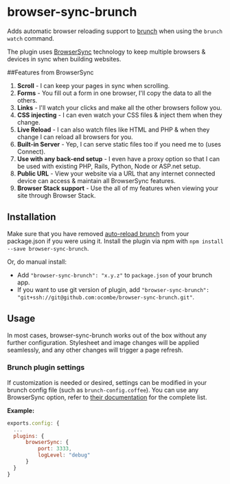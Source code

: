 browser-sync-brunch
===================
Adds automatic browser reloading support to
[brunch](http://brunch.io) when using the `brunch watch` command.

The plugin uses [BrowserSync](http://browsersync.io/) technology to keep multiple browsers & devices in sync when building websites.

##Features from BrowserSync
1. **Scroll** - I can keep your pages in sync when scrolling.
2. **Forms** - You fill out a form in one browser, I'll copy the data to all the others.
3. **Links** - I'll watch your clicks and make all the other browsers follow you.
4. **CSS injecting** - I can even watch your CSS files & inject them when they change.
5. **Live Reload** - I can also watch files like HTML and PHP & when they change I can reload all browsers for you.
6. **Built-in Server** - Yep, I can serve static files too if you need me to (uses Connect).
7. **Use with any back-end setup** - I even have a proxy option so that I can be used with existing PHP, Rails, Python, Node or ASP.net setup.
8. **Public URL** - View your website via a URL that any internet connected device can access & maintain all BrowserSync features.
9. **Browser Stack support** - Use the all of my features when viewing your site through Browser Stack.

## Installation
Make sure that you have removed [auto-reload brunch](https://github.com/brunch/auto-reload-brunch) from your package.json if you were using it.
Install the plugin via npm with `npm install --save browser-sync-brunch`.

Or, do manual install:

* Add `"browser-sync-brunch": "x.y.z"` to `package.json` of your brunch app.
* If you want to use git version of plugin, add
`"browser-sync-brunch": "git+ssh://git@github.com:ocombe/browser-sync-brunch.git"`.

## Usage
In most cases, browser-sync-brunch works out of the box without any further
configuration. Stylesheet and image changes will be applied seamlessly, and any other
changes will trigger a page refresh.

### Brunch plugin settings
If customization is needed or desired, settings can be modified in your brunch config file (such as `brunch-config.coffee`).
You can use any BrowserSync option, refer to [their documentation](http://www.browsersync.io/docs/options/) for the complete list.

**Example:**
```js
exports.config: {
  ...
  plugins: {
      browserSync: {
          port: 3333,
          logLevel: "debug"
      }
  }
}
```

